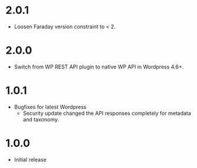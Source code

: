 # 2.0.1

* Loosen Faraday version constraint to < 2.

# 2.0.0

* Switch from WP REST API plugin to native WP API in Wordpress 4.6+.

# 1.0.1

* Bugfixes for latest Wordpress
  * Security update changed the API responses completely for metadata and taxonomy.

# 1.0.0

* Initial release

